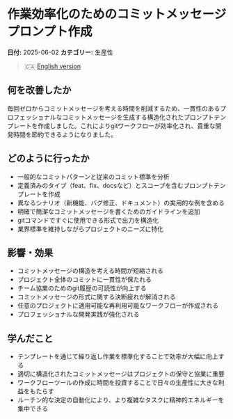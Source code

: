 # 作業効率化のためのコミットメッセージプロンプト作成

**日付:** 2025-06-02
**カテゴリー:** 生産性

> 🇨🇦 [English version](./2025-06-02-commit-message-prompt-for-work.md)

## 何を改善したか
毎回ゼロからコミットメッセージを考える時間を削減するため、一貫性のあるプロフェッショナルなコミットメッセージを生成する構造化されたプロンプトテンプレートを作成しました。これによりgitワークフローが効率化され、貴重な開発時間を節約できるようになりました。

## どのように行ったか
- 一般的なコミットパターンと従来のコミット標準を分析
- 定義済みのタイプ（feat、fix、docsなど）とスコープを含むプロンプトテンプレートを作成
- 異なるシナリオ（新機能、バグ修正、ドキュメント）の実用的な例を含める
- 明確で簡潔なコミットメッセージを書くためのガイドラインを追加
- gitコマンドですぐに使用できる形式で出力を構造化
- 業界標準を維持しながらプロジェクトのニーズに特化

## 影響・効果
- コミットメッセージの構造を考える時間が短縮される
- プロジェクト全体のコミットに一貫性が保たれる
- チーム協業のためのgit履歴の可読性が向上する
- コミットメッセージの形式に関する決断疲れが解消される
- 任意のプロジェクトに適用可能な再利用可能なワークフローが作成される
- プロフェッショナルな開発実践が強化される

## 学んだこと
- テンプレートを通じて繰り返し作業を標準化することで効率が大幅に向上する
- 適切に構造化されたコミットメッセージはプロジェクトの保守と協業に重要
- ワークフローツールの作成に時間を投資することで日々の生産性に大きな利益をもたらす
- ルーチン的な決定の自動化により、より複雑なタスクに精神的エネルギーを集中できる
